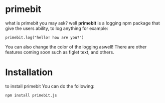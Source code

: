 # primebit
what is primebit you may ask? well **primebit** is a logging npm package that give the users ability, to log anything for example:

```
primebit.log("hello! how are you?")

```

You can also change the color of the logging aswell! There are other features coming soon such as figlet text, and others.

# Installation

to install primebit You can do the following:

```
npm install primebit.js

```